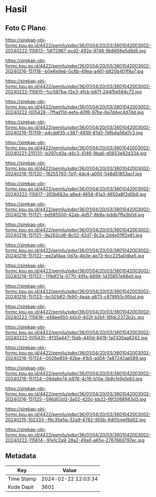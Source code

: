 # Hasil

## Foto C Plano

https://sirekap-obj-formc.kpu.go.id/4422/pemilu/pdpr/36/01/04/20/03/3601042003002-20240222-115613--1df72987-ecd2-492e-9748-9b8856e5d8d5.jpg

https://sirekap-obj-formc.kpu.go.id/4422/pemilu/pdpr/36/01/04/20/03/3601042003002-20240216-151118--b0e6e9eb-0c6b-49ea-a461-b820b401f8a7.jpg

https://sirekap-obj-formc.kpu.go.id/4422/pemilu/pdpr/36/01/04/20/03/3601042003002-20240222-115615--fcc587ba-f2e3-4fcb-b67f-244f5e594c72.jpg

https://sirekap-obj-formc.kpu.go.id/4422/pemilu/pdpr/36/01/04/20/03/3601042003002-20240222-005428--7ffad11d-eefa-40f6-97be-6a7d4ec4d74d.jpg

https://sirekap-obj-formc.kpu.go.id/4422/pemilu/pdpr/36/01/04/20/03/3601042003002-20240216-151119--a4cddf35-c387-4938-81d3-7dfb4a56d7c3.jpg

https://sirekap-obj-formc.kpu.go.id/4422/pemilu/pdpr/36/01/04/20/03/3601042003002-20240221-215131--b297cd3a-d4c3-4146-9ba6-d0653e82d334.jpg

https://sirekap-obj-formc.kpu.go.id/4422/pemilu/pdpr/36/01/04/20/03/3601042003002-20240216-151120--16255793-7a11-4dc4-a000-548d51853acf.jpg

https://sirekap-obj-formc.kpu.go.id/4422/pemilu/pdpr/36/01/04/20/03/3601042003002-20240222-115617--265b663a-a6ed-4658-81a3-4650a8f2d0b6.jpg

https://sirekap-obj-formc.kpu.go.id/4422/pemilu/pdpr/36/01/04/20/03/3601042003002-20240216-151121--bd585500-42ab-4d57-8b9a-bddb7ffa3b0d.jpg

https://sirekap-obj-formc.kpu.go.id/4422/pemilu/pdpr/36/01/04/20/03/3601042003002-20240216-151121--9a262cd6-8c02-42d7-9c2a-2d4e01ff2e81.jpg

https://sirekap-obj-formc.kpu.go.id/4422/pemilu/pdpr/36/01/04/20/03/3601042003002-20240216-151122--ee2af4aa-0d7a-4b3e-ae73-6cc225a0dbe5.jpg

https://sirekap-obj-formc.kpu.go.id/4422/pemilu/pdpr/36/01/04/20/03/3601042003002-20240216-151122--119df21a-0770-49fa-8899-1d35657e68e0.jpg

https://sirekap-obj-formc.kpu.go.id/4422/pemilu/pdpr/36/01/04/20/03/3601042003002-20240216-151123--bc501df2-fb90-4eaa-a873-c879955c95bd.jpg

https://sirekap-obj-formc.kpu.go.id/4422/pemilu/pdpr/36/01/04/20/03/3601042003002-20240222-115618--e58ee650-b0c0-402f-b2bf-18fdc2372b2c.jpg

https://sirekap-obj-formc.kpu.go.id/4422/pemilu/pdpr/36/01/04/20/03/3601042003002-20240222-005431--9135a447-15db-440d-8419-1a0330aa8242.jpg

https://sirekap-obj-formc.kpu.go.id/4422/pemilu/pdpr/36/01/04/20/03/3601042003002-20240216-151124--0028e859-62be-41b5-ad54-7a87242ab589.jpg

https://sirekap-obj-formc.kpu.go.id/4422/pemilu/pdpr/36/01/04/20/03/3601042003002-20240216-151124--09da6e74-b976-4c19-b10a-3b8cfe9a1e83.jpg

https://sirekap-obj-formc.kpu.go.id/4422/pemilu/pdpr/36/01/04/20/03/3601042003002-20240216-151125--596d02d3-3a02-420c-bb22-f6f2068983d3.jpg

https://sirekap-obj-formc.kpu.go.id/4422/pemilu/pdpr/36/01/04/20/03/3601042003002-20240215-102333--f9c35e5a-32a9-4782-955b-6d01ceef8d02.jpg

https://sirekap-obj-formc.kpu.go.id/4422/pemilu/pdpr/36/01/04/20/03/3601042003002-20240222-115614--91e1c2a9-28a2-49a0-a65e-2767660797ec.jpg


## Metadata

| Key        | Value               |
| ---------- | ------------------- |
| Time Stamp | 2024-02-22 12:03:34 |
| Kode Dapil | 3601                |



